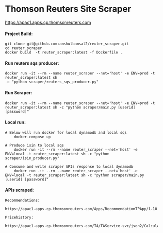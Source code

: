 # Thomson Reuters Site Scraper

https://apac1.apps.cp.thomsonreuters.com




#### Project Build:

    git clone git@github.com:anshulbansal2/reuter_scraper.git
    cd reuter_scraper
    docker build  -t reuter_scraper:latest -f Dockerfile .
    
#### Run reuters sqs producer:
    
    docker run -it --rm --name reuter_scraper --net='host' -e ENV=prod -t reuter_scraper:latest sh 
    -c "python scraper/reuters_sqs_producer.py"
    
#### Run Scraper:

    docker run -it --rm --name reuter_scraper --net='host' -e ENV=prod -t reuter_scraper:latest sh -c "python scraper/main.py [userid] [password]" 
    

#### Local run:
    # Below will run docker for local dynamodb and local sqs  
        docker-compose up 
    
    # Produce isin to local sqs
        docker run -it --rm --name reuter_scraper --net='host' -e ENV=local -t reuter_scraper:latest sh -c "python scraper/isin_producer.py"
    
    # Consume and write scraper APIs response to local dynamodb
        docker run -it --rm --name reuter_scraper --net='host' -e ENV=local -t reuter_scraper:latest sh -c "python scraper/main.py [userid] [password]" 
    
        
#### APIs scraped:
    Recommendations:
        https://apac1.apps.cp.thomsonreuters.com/Apps/RecommendationTPApp/1.10.8/GetEstimateDetails
    
    Pricehistory:
        https://apac1.apps.cp.thomsonreuters.com/TA/TAService.svc/json2/CalculateAllData
                
